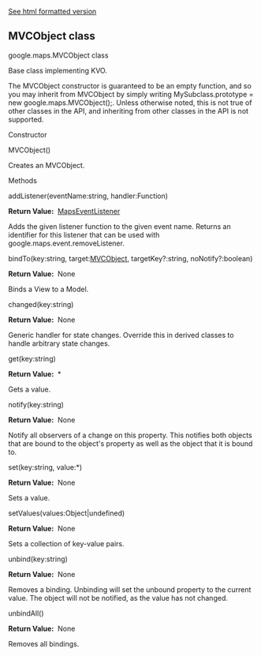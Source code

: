 [See html formatted version](https://huasofoundries.github.io/google-maps-documentation/MVCObject.html)


MVCObject class
---------------

google.maps.MVCObject class

Base class implementing KVO.  
  
The MVCObject constructor is guaranteed to be an empty function, and so you may inherit from MVCObject by simply writing MySubclass.prototype = new google.maps.MVCObject();. Unless otherwise noted, this is not true of other classes in the API, and inheriting from other classes in the API is not supported.

Constructor

MVCObject()

Creates an MVCObject.

Methods

addListener(eventName:string, handler:Function)

**Return Value:**  [MapsEventListener](https://github.com/amenadiel/google-maps-documentation/blob/master/docs/MapsEventListener.md)

Adds the given listener function to the given event name. Returns an identifier for this listener that can be used with google.maps.event.removeListener.

bindTo(key:string, target:[MVCObject](https://github.com/amenadiel/google-maps-documentation/blob/master/docs/MVCObject.md), targetKey?:string, noNotify?:boolean)

**Return Value:**  None

Binds a View to a Model.

changed(key:string)

**Return Value:**  None

Generic handler for state changes. Override this in derived classes to handle arbitrary state changes.

get(key:string)

**Return Value:**  \*

Gets a value.

notify(key:string)

**Return Value:**  None

Notify all observers of a change on this property. This notifies both objects that are bound to the object's property as well as the object that it is bound to.

set(key:string, value:\*)

**Return Value:**  None

Sets a value.

setValues(values:Object|undefined)

**Return Value:**  None

Sets a collection of key-value pairs.

unbind(key:string)

**Return Value:**  None

Removes a binding. Unbinding will set the unbound property to the current value. The object will not be notified, as the value has not changed.

unbindAll()

**Return Value:**  None

Removes all bindings.